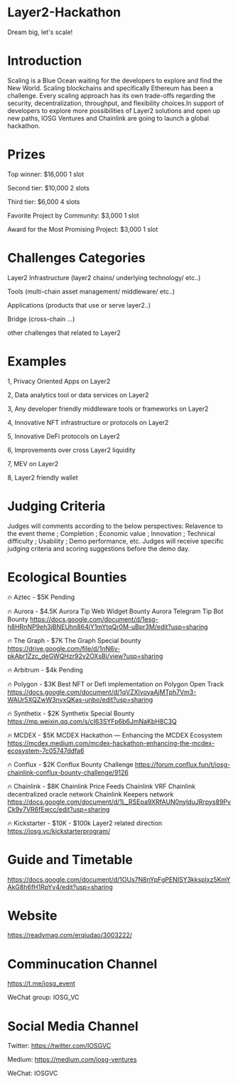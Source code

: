 # Layer2-Hackathon
Dream big, let's scale!

# Introduction
Scaling is a Blue Ocean waiting for the developers to explore and find the New World. Scaling blockchains and specifically Ethereum has been a challenge. Every scaling approach has its own trade-offs regarding the security, decentralization, throughput, and flexibility choices.In support of developers to explore more possibilities of Layer2 solutions and open up new paths, IOSG Ventures and Chainlink are going to launch a global hackathon.

# Prizes
Top winner: $16,000 1 slot

Second tier: $10,000 2 slots

Third tier: $6,000 4 slots

Favorite Project by Community: $3,000 1 slot

Award for the Most Promising Project: $3,000 1 slot


# Challenges Categories
Layer2 Infrastructure (layer2 chains/ underlying technology/ etc..)

Tools (multi-chain asset management/ middleware/ etc..)

Applications (products that use or serve layer2..) 

Bridge (cross-chain ...)

other challenges that related to Layer2

# Examples

1, Privacy Oriented Apps on Layer2

2, Data analytics tool or data services on Layer2 

3, Any developer friendly middleware tools or frameworks on Layer2

4, Innovative NFT infrastructure or protocols on Layer2 

5, Innovative DeFi protocols on Layer2 

6, Improvements over cross Layer2 liquidity

7, MEV on Layer2

8, Layer2 friendly wallet

# Judging Criteria
Judges will comments according to the below perspectives: Relavence to the event theme ; Completion ; Economic value ; Innovation ; Technical difficulty ; Usability ; Demo performance, etc. Judges will receive specific judging criteria and scoring suggestions before the demo day.

# Ecological Bounties

🔥  Aztec -  $5K
Pending 

🔥  Aurora - $4.5K
Aurora Tip Web Widget Bounty
Aurora Telegram Tip Bot Bounty
https://docs.google.com/document/d/1esg-h8HRnNP9eh3jBNEUhn864jY1mYtqQr0M-uBpr3M/edit?usp=sharing


🔥  The Graph - $7K
The Graph Special bounty
https://drive.google.com/file/d/1nN6v-pkAbr1Zzc_deGWQHzr92v2OXsBi/view?usp=sharing 


🔥  Arbitrum - $4k
Pending

🔥  Polygon - $3K
Best NFT or Defi implementation on Polygon 
Open Track
https://docs.google.com/document/d/1qVZXlvoyaAjMTph7Vm3-WAUr5XQZwW3nyxQKas-unbo/edit?usp=sharing 


🔥  Synthetix - $2K
Synthetix Special Bounty
https://mp.weixin.qq.com/s/cI63SYFp6b6JmNaKbH8C3Q 

🔥  MCDEX - $5K
MCDEX Hackathon — Enhancing the MCDEX Ecosystem
https://mcdex.medium.com/mcdex-hackathon-enhancing-the-mcdex-ecosystem-7c05747ddfa6


🔥  Conflux - $2K
Conflux Bounty Challenge
https://forum.conflux.fun/t/iosg-chainlink-conflux-bounty-challenge/9126 


🔥  Chainlink - $8K
Chainlink Price Feeds
Chainlink VRF
Chainlink decentralized oracle network
Chainlink Keepers network
https://docs.google.com/document/d/1L_RSEpa9XRfAUN0nylduJRrpys89PvCk9y7VR6fEwcc/edit?usp=sharing 


🔥  Kickstarter - $10K - $100k
Layer2 related direction 
https://iosg.vc/kickstarterprogram/ 


# Guide and Timetable
https://docs.google.com/document/d/1OUs7N8nYpFgPENISY3kksplxz5KmYAkG8h6fH1RpYv4/edit?usp=sharing 

# Website
https://readymag.com/erqiudao/3003222/

# Comminucation Channel
https://t.me/iosg_event

WeChat group: IOSG_VC

# Social Media Channel
Twitter: https://twitter.com/IOSGVC

Medium: https://medium.com/iosg-ventures

WeChat: IOSGVC
















